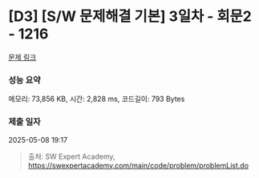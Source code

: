 # [D3] [S/W 문제해결 기본] 3일차 - 회문2 - 1216 

[문제 링크](https://swexpertacademy.com/main/code/problem/problemDetail.do?contestProbId=AV14Rq5aABUCFAYi) 

### 성능 요약

메모리: 73,856 KB, 시간: 2,828 ms, 코드길이: 793 Bytes

### 제출 일자

2025-05-08 19:17



> 출처: SW Expert Academy, https://swexpertacademy.com/main/code/problem/problemList.do